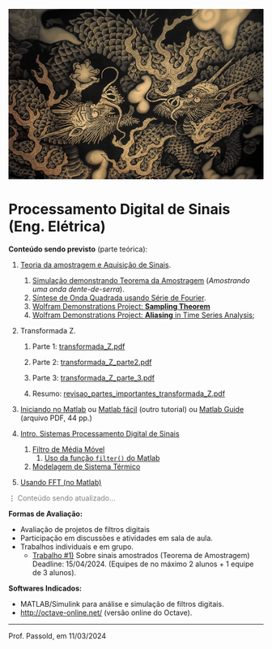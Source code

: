 ![Kioto-Koizumo_Junsaku-twin_dragons_2](figuras/Kioto-Koizumo_Junsaku-twin_dragons_2.jpeg)

# Processamento Digital de Sinais (Eng. Elétrica)

**Conteúdo sendo previsto** (parte teórica):

1. [Teoria da amostragem e Aquisição de Sinais](../Controle_3/2_sampling/01_Sistema_Amostrado_no_Tempo.pdf).
   
   1. [Simulação demonstrando Teorema da Amostragem](https://fpassold.github.io/Controle_3/Teste_Amost/teste_amostragem.html) (*Amostrando uma onda dente-de-serra*).
   2. [Síntese de Onda Quadrada usando Série de Fourier](https://fpassold.github.io/Controle_3/estudo_dirigido/Síntese_Onda_Quadrada.html). 
   3. [Wolfram Demonstrations Project: **Sampling Theorem**](https://demonstrations.wolfram.com/SamplingTheorem/)
   4. [Wolfram Demonstrations Project: **Aliasing** in Time Series Analysis](https://demonstrations.wolfram.com/AliasingInTimeSeriesAnalysis/);
   
2. Transformada Z.
   1. Parte 1:  [transformada_Z.pdf](../Controle_3/3_transformada/transformada_Z.pdf) 
   2. Parte 2:  [transformada_Z_parte2.pdf](../Controle_3/3_transformada/transformada_Z_parte2.pdf) 
   3. Parte 3:  [transformada_Z_parte_3.pdf](../Controle_3/3_transformada/transformada_Z_parte_3.pdf) 
   4. Resumo:  [revisao_partes_importantes_transformada_Z.pdf](../Controle_3/3_transformada/revisao_partes_importantes_transformada_Z.pdf) 
   
      <!--Bloco que será explorado?; 5. Modelagem do Sustentador de Ordem Zero ([cálculo de $BoG(z)$](https://fpassold.github.io/Controle_3/3_transformada/3_BoG_Transformada_Z.pdf)); 6. [Impacto (ou falta) do $BoG(z)$](https://fpassold.github.io/Controle_3/3_5_Modelagem_G_BoG/teste_BoG.html)-->
   
3. [Iniciando no Matlab](https://fpassold.github.io/Matlab/aula_intro_matlab_1.html) ou [Matlab fácil](https://fpassold.github.io/Matlab/tutorial.html) (outro tutorial) ou [Matlab Guide](https://fpassold.github.io/Matlab/Matlab_guide.pdf) (arquivo PDF, 44 pp.) 

4. [Intro. Sistemas Processamento Digital de Sinais](intro_process_sinal.html)

   1. [Filtro de Média Móvel](media_movel.html)
      1. [Uso da função `filter()` do Matlab](funcao_filter.html)
   2. [Modelagem de Sistema Térmico](modelo_termico.html)

5. [Usando FFT (no Matlab)](usando_fft_matlab.html)

$\vdots$ <font color="gray">Conteúdo sendo atualizado...</font>

<!--Obs.: Sequencia abaixo sendo revisada...-->
<!--Mapeamento entre planos S e Z.-->
<!--Análise de sinais e sistemas discretos nos domínios do tempo e da frequência.-->
<!--Transformada discreta de Fourier (DFT/FFT).-->
<!--Filtros digitais.-->
<!--Filtros FIR-->
<!--Filtros IFIR-->
<!--Implementação em sistemas embarcados de filtros digitais.-->

**Formas de Avaliação:**

<!--Provas teóricas abordando os conceitos fundamentais.-->

- Avaliação de projetos de filtros digitais
- Participação em discussões e atividades em sala de aula.
- Trabalhos individuais e em grupo.
  - [Trabalho #1)](trabalho_1_2024_1.html) Sobre sinais amostrados (Teorema de Amostragem)
    Deadline: 15/04/2024. (Equipes de no máximo 2 alunos + 1 equipe de 3 alunos).



**Softwares Indicados:**

- MATLAB/Simulink para análise e simulação de filtros digitais.
- http://octave-online.net/ (versão online do Octave).

---

Prof. Passold, em 11/03/2024


